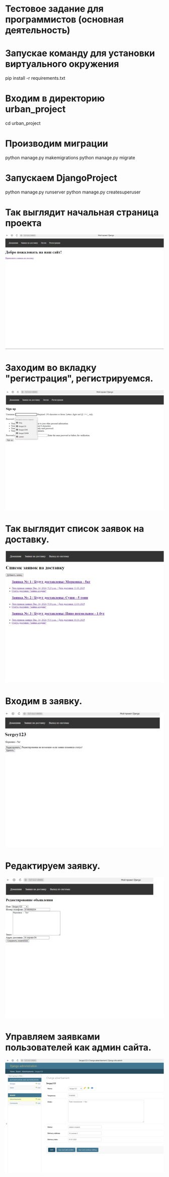 # Тестовое задание для программистов (основная деятельность)  

# Запускае команду для установки виртуального окружения
pip install -r requirements.txt
# Входим в директорию urban_project
cd urban_project
# Производим миграции
python manage.py makemigrations
python manage.py migrate
# Запускаем DjangoProject
python manage.py runserver
python manage.py createsuperuser

# Так выглядит начальная страница проекта

![Uploading 1.png…](https://github.com/SergeyTsVL/TZ_vacancy/blob/main/images/1.png)

# Заходим во вкладку "регистрация", регистрируемся.

![Uploading 1.png…](https://github.com/SergeyTsVL/TZ_vacancy/blob/main/images/2.png)

# Так выглядит список заявок на доставку.

![Uploading 1.png…](https://github.com/SergeyTsVL/TZ_vacancy/blob/main/images/3.png)

# Входим в заявку.

![Uploading 1.png…](https://github.com/SergeyTsVL/TZ_vacancy/blob/main/images/4.png)

# Редактируем заявку.

![Uploading 1.png…](https://github.com/SergeyTsVL/TZ_vacancy/blob/main/images/5.png)

# Управляем заявками пользователей как админ сайта.

![Uploading 1.png…](https://github.com/SergeyTsVL/TZ_vacancy/blob/main/images/6.png)
